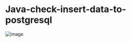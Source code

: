 # Java-check-insert-data-to-postgresql

![image](https://github.com/Eldos7772002/Java-check-insert-data-to-postgresql/assets/82103717/4e42de7d-bf6f-4c08-b45b-f755e5920e1a)
